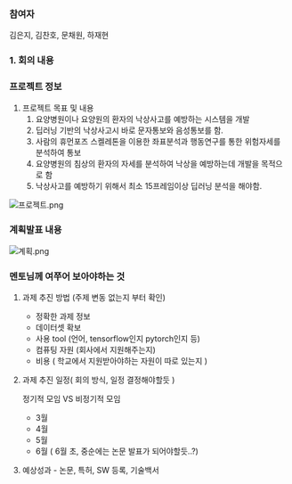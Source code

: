 ### 참여자
김은지, 김찬호, 문채원, 하재현
### 1. 회의 내용

### 프로젝트 정보

1. 프로젝트 목표 및 내용
    1. 요양병원이나 요양원의 환자의 낙상사고를 예방하는 시스템을 개발
    2. 딥러닝 기반의 낙상사고시 바로 문자통보와 음성통보를 함.
    3. 사람의 휴먼포즈 스켈레톤을 이용한 좌표분석과 행동연구를 통한 위험자세를 분석하여 통보
    4. 요양병원의 침상의 환자의 자세를 분석하여 낙상을 예방하는데 개발을 목적으로 함
    5. 낙상사고를 예방하기 위해서 최소 15프레임이상  딥러닝 분석을 해야함.

![프로젝트.png](https://prod-files-secure.s3.us-west-2.amazonaws.com/dc424050-4343-405e-8620-b23a84fb4faa/2838ede0-bfe6-48fc-8a69-5eddea316ab3/b66f998e-8b50-4393-bb65-807410aec3bf.png)

### 계획발표 내용

![계획.png](https://prod-files-secure.s3.us-west-2.amazonaws.com/dc424050-4343-405e-8620-b23a84fb4faa/0c493874-c675-46a6-8043-0366baf191be/%E1%84%80%E1%85%A8%E1%84%92%E1%85%AC%E1%86%A8.png)

### 멘토님께 여쭈어 보아야하는 것

1. 과제 추진 방법 (주제 변동 없는지 부터 확인)
    - 정확한 과제 정보
    - 데이터셋 확보
    - 사용 tool (언어, tensorflow인지 pytorch인지 등)
    - 컴퓨팅 자원 (회사에서 지원해주는지)
    - 비용 ( 학교에서 지원받아야하는 자원이 따로 있는지 )
2. 과제 추진 일정( 회의 방식, 일정 결정해야할듯 )
    
    정기적 모임 VS 비정기적 모임
    
    - 3월
    - 4월
    - 5월
    - 6월 ( 6월 초, 중순에는 논문 발표가 되어야할듯..?)
3. 예상성과 - 논문, 특허, SW 등록, 기술백서